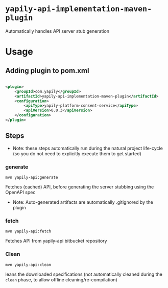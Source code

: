 # `yapily-api-implementation-maven-plugin`

Automatically handles API server stub generation

# Usage

## Adding plugin to pom.xml

```xml

<plugin>
    <groupId>com.yapily</groupId>
    <artifactId>yapily-api-implementation-maven-plugin</artifactId>
    <configuration>
        <apiType>yapily-platform-consent-service</apiType>
        <apiVersion>0.0.3</apiVersion>
    </configuration>
</plugin>
```

## Steps

* Note: these steps automatically run during the natural project life-cycle (so you do not need to explicitly execute them to get started)

### generate

```shell
mvn yapily-api:generate
```

Fetches (cached) API, before generating the server stubbing using the OpenAPI spec

- Note: Auto-generated artifacts are automatically .gitignored by the plugin

### fetch

```shell
mvn yapily-api:fetch
```

Fetches API from yapily-api bitbucket repository

### Clean

```shell
mvn yapily-api:clean
```
 leans the downloaded specifications (not automatically cleaned during the `clean` phase, to allow offline cleaning/re-compilation)

